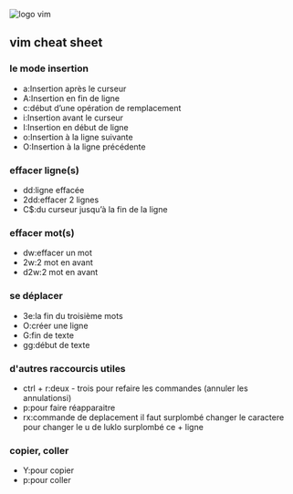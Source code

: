 ![logo vim](https://www.xaprb.com/media/2014/04/superman.jpg)

## vim cheat sheet


### le mode insertion
* a:Insertion après le curseur
* A:Insertion en fin de ligne
* c:début d’une opération de remplacement
* i:Insertion avant le curseur
* I:Insertion en début de ligne
* o:Insertion à la ligne suivante
* O:Insertion à la ligne précédente
### effacer ligne(s)
* dd:ligne effacée
* 2dd:effacer 2 lignes
* C$:du curseur jusqu’à la fin de la ligne 
### effacer mot(s)
* dw:effacer un mot
* 2w:2 mot en avant    
* d2w:2 mot en avant 
### se déplacer 
* 3e:la fin du troisième mots
* O:créer une ligne
* G:fin de texte
* gg:début de texte
### d'autres raccourcis utiles
* ctrl + r:deux - trois pour refaire les commandes  (annuler les annulationsi)
* p:pour faire réapparaitre
* rx:commande de deplacement il faut surplombé  changer le caractere 
     pour changer le u de luklo  surplombé   ce + ligne
### copier, coller
* Y:pour copier
* p:pour coller
